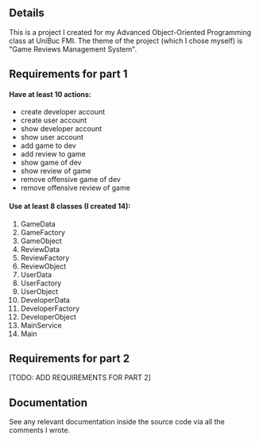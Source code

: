 ## Details
This is a project I created for my Advanced Object-Oriented Programming class at UniBuc FMI. The theme of the project (which I chose myself) is "Game Reviews Management System".

## Requirements for part 1

#### Have at least 10 actions:
- create developer account
- create user account
- show developer account
- show user account
- add game to dev
- add review to game
- show game of dev
- show review of game
- remove offensive game of dev
- remove offensive review of game

#### Use at least 8 classes (I created 14):
1. GameData
2. GameFactory
3. GameObject
4. ReviewData
5. ReviewFactory
6. ReviewObject
7. UserData
8. UserFactory
9. UserObject
10. DeveloperData
11. DeveloperFactory
12. DeveloperObject
13. MainService
14. Main

## Requirements for part 2

[TODO: ADD REQUIREMENTS FOR PART 2]

## Documentation
See any relevant documentation inside the source code via all the comments I wrote.

